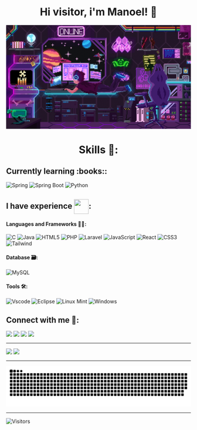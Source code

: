 <h1 align="center"> 
  Hi visitor, i'm Manoel! 👋
</h1>

<div>
  <img height="screen" width="screen" align="center" alt="coding-time" src="code3.gif">
</div>

<h1 align="center">Skills 🧠:</h1>

<h2>Currently learning :books::</h2>

  ![Spring](https://img.shields.io/badge/spring-%236DB33F.svg?style=for-the-badge&logo=spring&logoColor=white)
  ![Spring Boot](https://img.shields.io/badge/spring%20boot-%236DB33F.svg?style=for-the-badge&logo=spring-boot&logoColor=white)
  ![Python](https://img.shields.io/badge/python-3670A0?style=for-the-badge&logo=python&logoColor=white)

<h2>I have experience <img align="center" height="40" width="40" src="https://i.imgur.com/43yJPqT.png">:</h2>

<h4>Languages and Frameworks 👨‍💻:</h4>

  ![C](https://img.shields.io/badge/C-00599C?style=for-the-badge&logo=c&logoColor=white)
  ![Java](https://img.shields.io/badge/java-%23ED8B00.svg?style=for-the-badge&logo=openjdk&logoColor=white)
  ![HTML5](https://img.shields.io/badge/html5-%23E34F26.svg?style=for-the-badge&logo=html5&logoColor=white)
  ![PHP](https://img.shields.io/badge/PHP-777BB4?style=for-the-badge&logo=php&logoColor=white)
  ![Laravel](https://img.shields.io/badge/laravel-%23FF2D20.svg?style=for-the-badge&logo=laravel&logoColor=white)
  ![JavaScript](https://img.shields.io/badge/JavaScript-F7DF1E?style=for-the-badge&logo=javascript&logoColor=black)
  ![React](https://img.shields.io/badge/React-20232A?style=for-the-badge&logo=react&logoColor=61DAFB)
  ![CSS3](https://img.shields.io/badge/css3-%231572B6.svg?style=for-the-badge&logo=css3&logoColor=white)
  ![Tailwind](https://img.shields.io/badge/tailwindcss-%2338B2AC.svg?style=for-the-badge&logo=tailwind-css&logoColor=white)

<h4>Database 🗃️:</h4>

  ![MySQL](https://img.shields.io/badge/MySQL-%23316192.svg?style=for-the-badge&logo=mysql&logoColor=white)

<h4>Tools 🛠️:</h4>

  ![Vscode](https://img.shields.io/badge/Vscode-007ACC?style=for-the-badge&logo=visual-studio-code&logoColor=white)
  ![Eclipse](https://img.shields.io/badge/Eclipse-2C2255?style=for-the-badge&logo=eclipseide&logoColor=white)
  ![Linux Mint](https://img.shields.io/badge/Linux%20Mint-87CF3E?style=for-the-badge&logo=Linux%20Mint&logoColor=white)
  ![Windows](https://img.shields.io/badge/Windows-0078D6?style=for-the-badge&logo=windows&logoColor=white)

<h2>Connect with me 🤝:</h2>

  <a href="mailto: nogueirafilho888@gmail.com" target="_blank"><img src="https://img.shields.io/badge/-Gmail-F23838?style=for-the-badge&logo=gmail&logoColor=white" target="_blank"></a>
  <a href="" target="_blank"><img src="https://img.shields.io/badge/-LinkedIn-%230077B5?style=for-the-badge&logo=linkedin&logoColor=white" target="_blank"></a>
  <a href="https://instagram.com/manoeln._" target="_blank"><img src="https://img.shields.io/badge/-Instagram-D9298A?style=for-the-badge&logo=instagram&logoColor=white" target="_blank"></a>
  <a href="https://discord.com/invite/NwYHQuY3" target="_blank"><img src="https://img.shields.io/badge/Discord-7289DA?style=for-the-badge&logo=discord&logoColor=white" target="_blank"></a>

<!-- 
  <div> 
    <img align="center" height="40" width="80" alt="c-icon" src="https://github.com/tandpfun/skill-icons/blob/main/icons/Spring-Dark.svg">
  </div>
-->

---

<div>
  <img src="https://github-readme-stats.vercel.app/api?username=Manoel-Nogueira&show_icons=true&theme=jolly&include_all_commits=true&count_private=true"/>
  <img src="https://github-readme-stats.vercel.app/api/top-langs/?username=Manoel-Nogueira&layout=compact&langs_count=16&theme=jolly"/>
</div>

---

<!--
  <div align="center"> 
    <div> 
      <h1></h1>
      <br></br>
      <img align="center" height="40" width="80" alt="c-icon" src="https://github.com/tandpfun/skill-icons/blob/main/icons/C.svg">
      <img align="center" height="40" width="80" alt="java-icon" src="https://github.com/tandpfun/skill-icons/blob/main/icons/Java-Dark.svg">
      <img align="center" height="40" width="80" alt="mysql-icon" src="https://github.com/tandpfun/skill-icons/blob/main/icons/MySQL-Dark.svg">
      <img align="center" height="40" width="80" alt="html-icon" src="https://github.com/tandpfun/skill-icons/blob/main/icons/HTML.svg">
      <img align="center" height="40" width="80" alt="css-icon" src="https://github.com/tandpfun/skill-icons/blob/main/icons/CSS.svg">
      <img align="center" height="40" width="80" alt="js-icon"  src="https://github.com/tandpfun/skill-icons/blob/main/icons/JavaScript.svg">
      <img align="center" height="40" width="80" alt="react-icon" src="https://github.com/tandpfun/skill-icons/blob/main/icons/React-Dark.svg">
      <img align="center" height="40" width="80" alt="php-icon" src="https://github.com/tandpfun/skill-icons/blob/main/icons/PHP-Dark.svg">
      <img align="center" height="40" width="80" alt="linux-icon" src="https://github.com/tandpfun/skill-icons/blob/main/icons/Linux-Dark.svg">
      <br></br>
      <h1></h1>
      <br></br>
    </div>
  </div>
-->


![Snake animation](https://raw.githubusercontent.com/Manoel-Nogueira/Manoel-Nogueira/output/github-contribution-grid-snake-dark.svg)

---
<img src = "https://komarev.com/ghpvc/?username=Manoel-Nogueira&label=Visitors&color=blueviolet&style=for-the-badge" alt = "Visitors">
